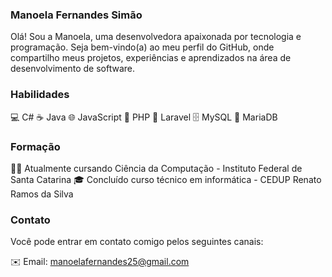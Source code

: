 ### Manoela Fernandes Simão

<!--
**manoela-fs/manoela-fs** is a ✨ _special_ ✨ repository because its `README.md` (this file) appears on your GitHub profile.
!-->

 Olá! Sou a Manoela, uma desenvolvedora apaixonada por tecnologia e programação. Seja bem-vindo(a) ao meu perfil do GitHub, onde compartilho meus projetos, experiências e aprendizados na área de desenvolvimento de software.

### Habilidades
💻 C#
☕ Java
🌐 JavaScript
🐘 PHP
🚀 Laravel
🗄️ MySQL
🐬 MariaDB

### Formação
👩‍🎓 Atualmente cursando Ciência da Computação - Instituto Federal de Santa Catarina
🎓 Concluído curso técnico em informática - CEDUP Renato Ramos da Silva

### Contato
Você pode entrar em contato comigo pelos seguintes canais:

✉️ Email: manoelafernandes25@gmail.com


